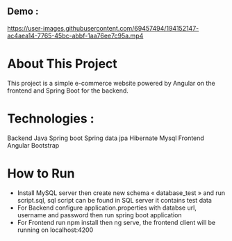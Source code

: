 ## Demo :
https://user-images.githubusercontent.com/69457494/194152147-ac4aea14-7765-45bc-abbf-1aa76ee7c95a.mp4
# About This Project
This project is a simple e-commerce website powered by Angular on the frontend and Spring Boot for the backend.
# Technologies :
Backend 
Java 
Spring boot
Spring data jpa
Hibernate
Mysql
Frontend
Angular
Bootstrap
# How to Run
- Install MySQL server then create new schema « database_test »  and run script.sql, sql script can be found in SQL server it contains test data
- For Backend configure application.properties with databse url, username and password then run spring boot application
- For Frontend run npm install then ng serve, the frontend client will be running on localhost:4200
